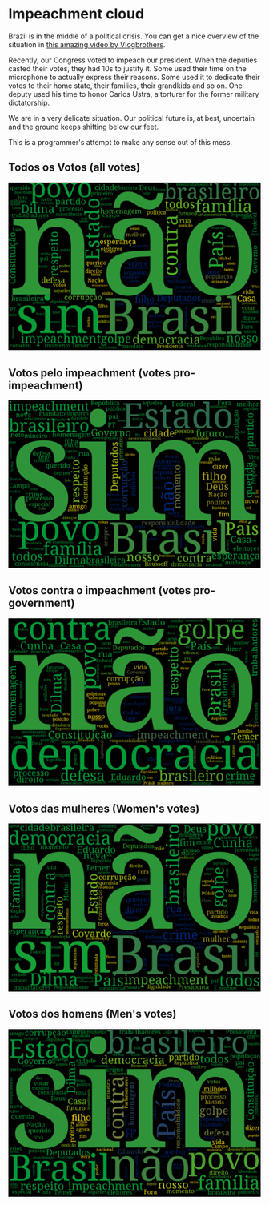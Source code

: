 # Impeachment cloud

Brazil is in the middle of a political crisis. You can get a nice overview of the situation in [this amazing video by Vlogbrothers](https://www.youtube.com/watch?v=rFKsY5O7oYs).


Recently, our Congress voted to impeach our president. When the deputies casted their votes, they had 10s to justify it. Some used their time on the microphone to actually express their reasons. Some used it to dedicate their votes to their home state, their families, their grandkids and so on. One deputy used his time to honor Carlos Ustra, a torturer for the former military dictatorship.

We are in a very delicate situation. Our political future is, at best, uncertain and the ground keeps shifting below our feet.

This is a programmer's attempt to make any sense out of this mess.

## Todos os Votos (all votes)
![todos os votos](/all.png?raw=true)

## Votos pelo impeachment (votes pro-impeachment)
![](/yes.png?raw=true)

## Votos contra o impeachment (votes pro-government)
![](/no.png?raw=true)

## Votos das mulheres (Women's votes)
![](/women.png?raw=true)

## Votos dos homens (Men's votes)
![](/men.png?raw=true)
